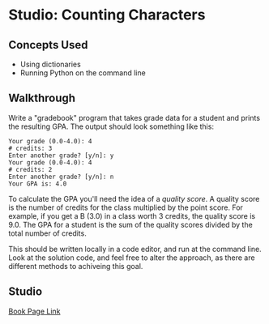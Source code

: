 # Studio: Counting Characters

## Concepts Used

- Using dictionaries
- Running Python on the command line

## Walkthrough

Write a "gradebook" program that takes grade data for a student and prints the resulting GPA. The output should look something like this:

```
Your grade (0.0-4.0): 4
# credits: 3
Enter another grade? [y/n]: y
Your grade (0.0-4.0): 4
# credits: 2
Enter another grade? [y/n]: n
Your GPA is: 4.0
```

To calculate the GPA you'll need the idea of a *quality score*. A quality score is the number of credits for the class multiplied by the point score. For example, if you get a B (3.0) in a class worth 3 credits, the quality score is 9.0. The GPA for a student is the sum of the quality scores divided by the total number of credits.

This should be written locally in a code editor, and run at the command line. Look at the solution code, and feel free to alter the approach, as there are different methods to achiveing this goal.

## Studio

[Book Page Link](https://runestone.launchcode.org/runestone/static/thinkcspy/Studios/counting-characters.html)
